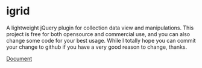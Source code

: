 # igrid
A lightweight jQuery plugin for collection data view and  manipulations.
This project is free for both opensource and commercial use, and you can also change some code for your best usage. 
While I totally hope you can commit your change to github if you have a very good reason to change, thanks.

[Document](https://github.com/Moicen/igrid/wiki)